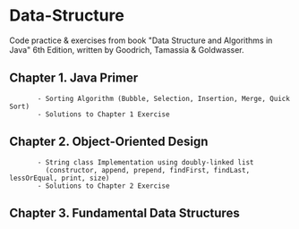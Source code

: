 # Data-Structure

Code practice & exercises from book "Data Structure and Algorithms in Java" 6th Edition, written by Goodrich, Tamassia & Goldwasser.

## Chapter 1. Java Primer  
           - Sorting Algorithm (Bubble, Selection, Insertion, Merge, Quick Sort)  
           - Solutions to Chapter 1 Exercise 
## Chapter 2. Object-Oriented Design  
           - String class Implementation using doubly-linked list  
             (constructor, append, prepend, findFirst, findLast, lessOrEqual, print, size)  
           - Solutions to Chapter 2 Exercise 
## Chapter 3. Fundamental Data Structures  
